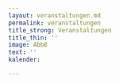 ```yaml
---
layout: veranstaltungen.md
permalink: veranstaltungen
title_strong: Veranstaltungen
title_thin: ''
image: Abb8
text: ''
kalender: 

---
```


